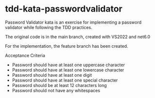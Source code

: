 # tdd-kata-passwordvalidator

Password Validator kata is an exercise for implementing a password validator while following the TDD practices.

The original code is in the main branch, created with VS2022 and net6.0

For the implementation, the feature branch has been created.

Acceptance Criteria
- Password should have at least one uppercase character
- Password should have at least one lowercase character
- Password should have at least one digit
- Password should have at least one special character
- Password should be at least 12 characters long
- Password should not have any whitespaces
